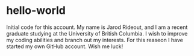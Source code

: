 # hello-world
Initial code for this account. 
My name is Jarod Rideout, and I am a recent graduate studying at the University of British Columbia. I wish to improve my coding abilities and branch out my interests. For this reaseon I have started my own GitHub account. Wish me luck!
